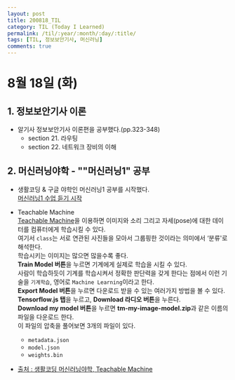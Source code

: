 ```yaml
---
layout: post
title: 200818_TIL
category: TIL (Today I Learned)
permalink: /til/:year/:month/:day/:title/
tags: [TIL, 정보보안기사, 머신러닝]
comments: true
---
```

# 8월 18일 (화)

## 1. 정보보안기사 이론
- 알기사 정보보안기사 이론편을 공부했다.(pp.323-348)
  - section 21. 라우팅
  - section 22. 네트워크 장비의 이해

## 2. 머신러닝야학 - ""머신러닝1" 공부
- 생활코딩 & 구글 야학인 머신러닝1 공부를 시작했다.  
  [머신러닝1 수업 듣기 시작](https://opentutorials.org/course/4548/28891)

- Teachable Machine  
  [Teachable Machine](https://teachablemachine.withgoogle.com/)을 이용하면 이미지와 소리 그리고 자세(pose)에 대한 데이터를 컴퓨터에게 학습시킬 수 있다.  
  여기서 `class`는 서로 연관된 사진들을 모아서 그룹핑한 것이라는 의미에서 ‘분류'로 해석한다.  
  학습시키는 이미지는 많으면 많을수록 좋다.  
  **Train Model 버튼**을 누르면 기계에게 실제로 학습을 시킬 수 있다.  
  사람이 학습하듯이 기계를 학습시켜서 정확한 판단력을 갖게 한다는 점에서 이런 기술을 `기계학습`, 영어로 `Machine Learning`이라고 한다.  
  **Export Model 버튼**을 누르면 다운로드 받을 수 있는 여러가지 방법을 볼 수 있다.  
  **Tensorflow.js 탭**을 누르고, **Download 라디오 버튼**을 누른다.  
  **Download my model 버튼**을 누르면 **tm-my-image-model.zip**과 같은 이름의 파일을
다운로드 한다.  
  이 파일의 압축을 풀어보면 3개의 파일이 있다.
  - `metadata.json`
  - `model.json`
  - `weights.bin`  

- [출처 : 생활코딩 머신러닝야학, Teachable Machine](https://opentutorials.org/course/4548/28897)
